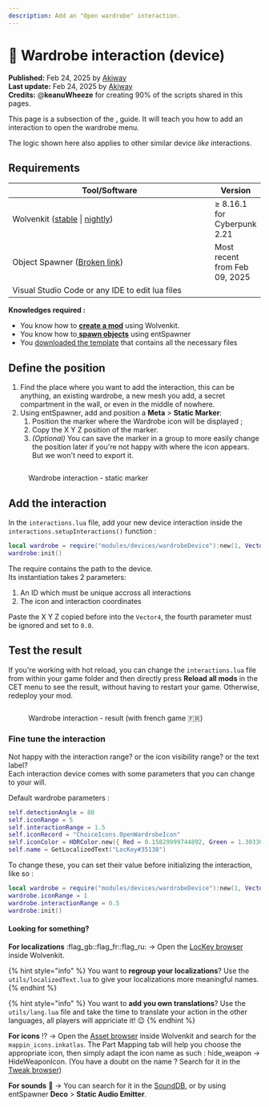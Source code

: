 ```yaml
---
description: Add an "Open wardrobe" interaction.
---
```


# 👗 Wardrobe interaction (device)

**Published:** Feb 24, 2025 by [Akiway](https://app.gitbook.com/u/2021vbDrMKZ0TbHeIx2wzPyAYtl2 "mention")\
**Last update:** Feb 24, 2025 by [Akiway](https://app.gitbook.com/u/2021vbDrMKZ0TbHeIx2wzPyAYtl2 "mention")\
**Credits:** @**keanuWheeze** for creating 90% of the scripts shared in this pages.

This page is a subsection of the [.](./ "mention") guide. It will teach you how to add an interaction to open the wardrobe menu.

The logic shown here also applies to other similar device _like_ interactions.

## Requirements

<table><thead><tr><th width="430">Tool/Software</th><th>Version</th></tr></thead><tbody><tr><td>Wolvenkit (<a href="https://github.com/WolvenKit/Wolvenkit/issues">stable</a> | <a href="https://github.com/WolvenKit/WolvenKit-nightly-releases/releases">nightly</a>)</td><td>≥ 8.16.1 for Cyberpunk 2.21</td></tr><tr><td>Object Spawner (<a data-mention href="broken-reference">Broken link</a>)</td><td>Most recent from Feb 09, 2025</td></tr><tr><td>Visual Studio Code or any IDE to edit lua files</td><td></td></tr></tbody></table>

**Knowledges required :**&#x20;

* You know how to [**create a mod**](https://wiki.redmodding.org/wolvenkit/getting-started/creating-a-mod) using Wolvenkit.
* You know how to[ **spawn objects**](broken-reference) using entSpawner
* You [downloaded the template](./#download-the-template) that contains all the necessary files

## Define the position

1. Find the place where you want to add the interaction, this can be anything, an existing wardrobe, a new mesh you add, a secret compartment in the wall, or even in the middle of nowhere.
2. Using entSpawner, add and position a **Meta** > **Static Marker**:&#x20;
   1. Position the marker where the Wardrobe icon will be displayed ;
   2. Copy the X Y Z position of the marker.
   3. _(Optional)_ You can save the marker in a group to more easily change the position later if you're not happy with where the icon appears. But we won't need to export it.

<div data-full-width="false"><figure><img src="../../../../.gitbook/assets/Wardrobe-interaction-static-marker.png" alt=""><figcaption><p>Wardrobe interaction - static marker</p></figcaption></figure></div>

## Add the interaction

In the `interactions.lua` file, add your new device interaction inside the `interactions.setupInteractions()` function :&#x20;

```lua
local wardrobe = require("modules/devices/wardrobeDevice"):new(1, Vector4.new(1779.53, 2257.57, 183.47, 0.0))
wardrobe:init()
```

The require contains the path to the device.\
Its instantiation takes 2 parameters:&#x20;

1. An ID which must be unique accross all interactions
2. The icon and interaction coordinates

Paste the X Y Z copied before into the `Vector4`, the fourth parameter must be ignored and set to `0.0`.

## Test the result

If you're working with hot reload, you can change the `interactions.lua` file from within your game folder and then directly press **Reload all mods** in the CET menu to see the result, without having to restart your game. Otherwise, redeploy your mod.

<figure><img src="../../../../.gitbook/assets/Wardrobe-interaction-result.png" alt=""><figcaption><p>Wardrobe interaction - result (with french game <span data-gb-custom-inline data-tag="emoji" data-code="1f1eb-1f1f7">🇫🇷</span>)</p></figcaption></figure>

### Fine tune the interaction

Not happy with the interaction range? or the icon visibility range? or the text label?\
Each interaction device comes with some parameters that you can change to your will.

Default wardrobe parameters :&#x20;

```lua
self.detectionAngle = 80
self.iconRange = 5
self.interactionRange = 1.5
self.iconRecord = "ChoiceIcons.OpenWardrobeIcon"
self.iconColor = HDRColor.new({ Red = 0.15829999744892, Green = 1.3033000230789, Blue = 1.4141999483109, Alpha = 1.0 })
self.name = GetLocalizedText("LocKey#35138")
```

To change these, you can set their value before initializing the interaction, like so :&#x20;

```lua
local wardrobe = require("modules/devices/wardrobeDevice"):new(1, Vector4.new(1779.53, 2257.57, 183.47, 0.0))
wardrobe.iconRange = 1
wardrobe.interactionRange = 0.5
wardrobe:init()
```

#### Looking for something?

**For localizations** :flag\_gb::flag\_fr::flag\_ru: -> Open the [LocKey browser](https://wiki.redmodding.org/wolvenkit/wolvenkit-app/editor/lockey-browser) inside Wolvenkit.

{% hint style="info" %}
You want to **regroup your localizations**? Use the `utils/localizedText.lua` to give your localizations more meaningful names.
{% endhint %}

{% hint style="info" %}
You want to **add you own translations**? Use the `utils/lang.lua` file and take the time to translate your action in the other languages, all players will appriciate it! :wink:
{% endhint %}

**For icons** :interrobang: -> Open the [Asset browser](https://wiki.redmodding.org/wolvenkit/wolvenkit-app/editor/asset-browser) inside Wolvenkit and search for the `mappin_icons.inkatlas`. The Part Mapping tab will help you choose the appropriate icon, then simply adapt the icon name as such : hide\_weapon -> HideWeaponIcon. (You have a doubt on the name ? Search for it in the [Tweak browser](https://wiki.redmodding.org/wolvenkit/wolvenkit-app/editor/tweak-browser))

**For sounds** :trumpet: -> You can search for it in the [SoundDB](https://sounddb.redmodding.org/), or by using entSpawner **Deco** > **Static Audio Emitter**.
